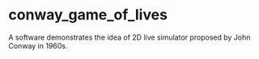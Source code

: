 # conway_game_of_lives
A software demonstrates the idea of 2D live simulator proposed by John Conway in 1960s.
